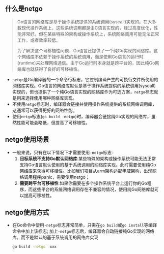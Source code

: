 ## 什么是netgo

> Go语言的网络库是基于操作系统提供的系统调用(syscall)实现的。在大多数现代操作系统上，这些系统调用都是由C语言实现的，经过高度优化，性能非常好。但在某些特殊的架构或操作系统上，系统网络调用可能无法正常工作，或者效率较低。
>
> 为了解决这个可移植性问题，Go语言还提供了一个纯Go实现的网络库。这个网络库不依赖于操作系统的系统调用，而是使用Go语言的运行时(runtime)来处理网络通信。由于Go运行时本身就是跨平台的，因此纯Go网络库也就获得了良好的可移植性。

- `netgo`是Go编译器的一个命令行标志，它控制编译产生的可执行文件所使用的网络库实现。Go语言的网络库默认是基于操作系统提供的系统调用(syscall)实现的，但也提供了一个纯Go语言实现的网络库作为可选方案，`netgo`标志就是用来选择使用哪种网络库实现。
- 不使用`netgo`标志时，编译器会链接并使用操作系统提供的系统网络调用库，这通常可以获得更好的网络性能。
- 使用`netgo`标志(`go build -netgo`)时，编译器会链接纯Go实现的网络库，虽然性能可能会略低，但提高了可移植性。

## netgo使用场景

- 一般来说，只有在以下情况下才需要使用`-netgo`标志:
  1. **目标系统不支持Go默认网络库**:某些特殊的架构或操作系统可能无法正常支持Go语言默认使用的基于系统调用的网络库实现，此时需要使用纯Go网络库来获得可移植性。比如我们项目从arm架构适配申威架构，出现网络调用程序panic，需要使用netgo；
  2. **需要跨平台可移植性**:如果你需要在多个操作系统平台上运行你的Go程序，而这些平台的系统网络调用存在不兼容的情况，使用纯Go网络库就可以提高可移植性。

## netgo使用方式

- 在Go命令中使用`-netgo`标志非常简单，只需在`go build`或`go install`等编译命令中加上该标志; 加上`-netgo`标志后，编译器会自动链接纯Go实现的网络库，而不是默认的基于系统调用的网络库实现

  ```sh
  go build -netgo  xxx
  ```